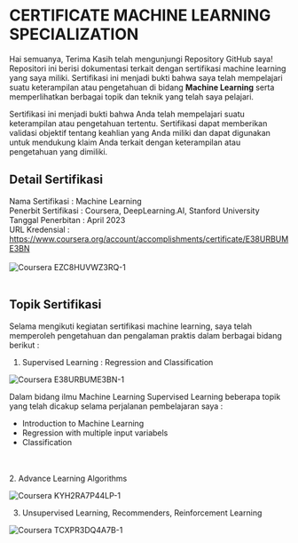 # **CERTIFICATE MACHINE LEARNING SPECIALIZATION**

Hai semuanya, Terima Kasih telah mengunjungi Repository GitHub saya!
Repositori ini berisi dokumentasi terkait dengan sertifikasi machine learning yang saya miliki. Sertifikasi ini menjadi bukti bahwa saya telah mempelajari suatu keterampilan atau pengetahuan di bidang **Machine Learning** serta memperlihatkan berbagai topik dan teknik yang telah saya pelajari.

Sertifikasi ini menjadi bukti bahwa Anda telah mempelajari suatu keterampilan atau pengetahuan tertentu. Sertifikasi dapat memberikan validasi objektif tentang keahlian yang Anda miliki dan dapat digunakan untuk mendukung klaim Anda terkait dengan keterampilan atau pengetahuan yang dimiliki.


## **Detail Sertifikasi**
Nama Sertifikasi : Machine Learning <br>
Penerbit Sertifikasi : Coursera, DeepLearning.AI, Stanford University <br>
Tanggal Penerbitan : April 2023 <br>
URL Kredensial : https://www.coursera.org/account/accomplishments/certificate/E38URBUME3BN <br>
<br>
![Coursera EZC8HUVWZ3RQ-1](https://user-images.githubusercontent.com/132868092/236731707-01f842dc-5cd4-462f-a00b-105e1e3f474b.png)
<br>
<br>
## **Topik Sertifikasi**
Selama mengikuti kegiatan sertifikasi machine learning, saya telah memperoleh pengetahuan dan pengalaman praktis dalam berbagai bidang berikut : <br>
1. Supervised Learning : Regression and Classification

![Coursera E38URBUME3BN-1](https://user-images.githubusercontent.com/132868092/236732521-61bcf52b-dad9-4d7f-bad0-30da1756d45b.png)
<br> 

Dalam bidang ilmu Machine Learning Supervised Learning beberapa topik yang telah dicakup selama perjalanan pembelajaran saya : <br>
- Introduction to Machine Learning
- Regression with multiple input variabels
- Classification
<br>
<br>
2. Advance Learning Algorithms

![Coursera KYH2RA7P44LP-1](https://user-images.githubusercontent.com/132868092/236732560-0aa186f2-3cf6-49c7-8654-400f19dbe563.png)

3. Unsupervised Learning, Recommenders, Reinforcement Learning

![Coursera TCXPR3DQ4A7B-1](https://user-images.githubusercontent.com/132868092/236732585-b8ad9772-ff48-42a6-997d-9451fe3d980f.png)
